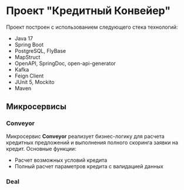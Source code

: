 # Проект "Кредитный Конвейер"

Проект построен с использованием следующего стека технологий:

- Java 17
- Spring Boot
- PostgreSQL, FlyBase
- MapStruct
- OpenAPI, SpringDoc, open-api-generator
- Kafka
- Feign Client
- JUnit 5, Mockito
- Maven

## Микросервисы

### Conveyor
Микросервис **Conveyor** реализует бизнес-логику для расчета кредитных предложений и выполнения полного скоринга заявки на кредит. Основные функции:
- Расчет возможных условий кредита
- Полный расчет параметров кредита с валидацией данных

### Deal
